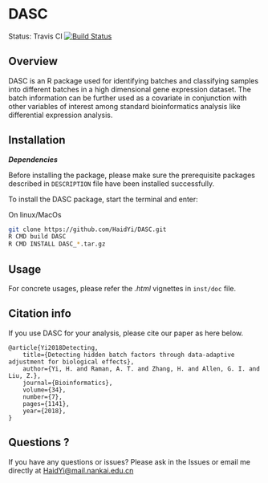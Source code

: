 
# DASC

Status: Travis CI [![Build Status](https://travis-ci.org/HaidYi/DASC.svg?branch=master)](https://travis-ci.org/HaidYi/DASC)

## Overview

DASC is an R package used for identifying batches and classifying samples into different batches in a high dimensional gene expression dataset. The batch information can be further used as a covariate in conjunction with other variables of interest among standard bioinformatics analysis like differential expression analysis. 

## Installation

**_Dependencies_**

Before installing the package, please make sure the prerequisite packages described in `DESCRIPTION` file have been installed successfully.

To install the DASC package, start the terminal and enter:

On linux/MacOs
```bash
git clone https://github.com/HaidYi/DASC.git
R CMD build DASC
R CMD INSTALL DASC_*.tar.gz
```

## Usage

For concrete usages, please refer the *.html* vignettes in `inst/doc` file.

## Citation info

If you use DASC for your analysis, please cite our paper as here below.

```
@article{Yi2018Detecting,
    title={Detecting hidden batch factors through data-adaptive adjustment for biological effects},
    author={Yi, H. and Raman, A. T. and Zhang, H. and Allen, G. I. and Liu, Z.},
    journal={Bioinformatics},
    volume={34},
    number={7},
    pages={1141},
    year={2018},
}
```

## Questions ?

If you have any questions or issues? Please ask in the Issues or email me directly at HaidYi@mail.nankai.edu.cn


